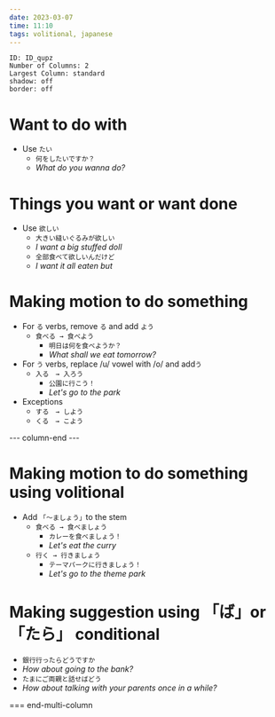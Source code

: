 ```yaml
---
date: 2023-03-07
time: 11:10
tags: volitional, japanese
---
```



```start-multi-column
ID: ID_qupz
Number of Columns: 2
Largest Column: standard
shadow: off
border: off
```

# Want to do with

-   Use `たい`
    -   `何をしたいですか？`
    -   _What do you wanna do?_

# Things you want or want done

-   Use `欲しい`
    -   `大きい縫いぐるみが欲しい`
    -   _I want a big stuffed doll_
    -   `全部食べて欲しいんだけど`
    -   _I want it all eaten but_

# Making motion to do something

-   For `る` verbs, remove `る` and add `よう`
    -   `食べる → 食べよう`
        -   `明日は何を食べようか？`
        -   _What shall we eat tomorrow?_
-   For `う` verbs, replace /u/ vowel with /o/ and add`う`
    -   `入る　→ 入ろう`
        -   `公園に行こう！`
        -   _Let's go to the park_
-   Exceptions
    -   `する　→ しよう`
    -   `くる　→ こよう`

--- column-end ---

# Making motion to do something using volitional

-   Add `「〜ましょう」`to the stem
    -   `食べる → 食べましょう`
        -   `カレーを食べましょう！`
        -   _Let's eat the curry_
    -   `行く → 行きましょう`
        -   `テーマパークに行きましょう！`
        -   _Let's go to the theme park_

# Making suggestion using 「ば」or 「たら」 conditional

-   `銀行行ったらどうですか`
-   _How about going to the bank?_
-   `たまにご両親と話せばどう`
-   _How about talking with your parents once in a while?_

=== end-multi-column



